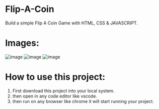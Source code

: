 # Flip-A-Coin
Build a simple Flip A Coin Game with HTML, CSS &amp; JAVASCRIPT.

# Images:

![image](https://github.com/adarsh206/Flip-A-Coin/assets/76390366/a6514b9e-b3fc-4a92-9a79-557f7b4b74f7)
![image](https://github.com/adarsh206/Flip-A-Coin/assets/76390366/5aab0df8-de62-4a63-9a5c-8d21f80bc624)
![image](https://github.com/adarsh206/Flip-A-Coin/assets/76390366/07b0194f-8376-4a94-aca7-01967511c52d)

# How to use this project:

1. First download this project into your local system.
2. then open in any code editor like vscode.
3. then run on any browser like chrome it will start running your project.
